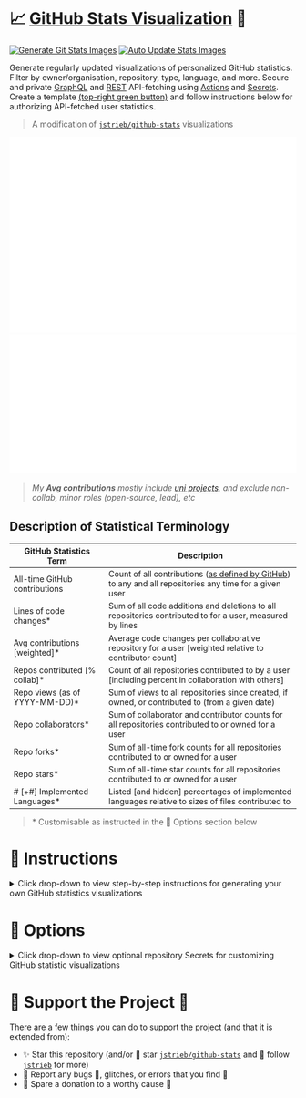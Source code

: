 # 📈 [GitHub Stats Visualization](https://github.com/R055A/GitStats) 🔭

[![Generate Git Stats Images](https://github.com/R055A/GitStats/actions/workflows/non_auto_generate_stat_images.yml/badge.svg)](https://github.com/R055A/GitStats) [![Auto Update Stats Images](https://github.com/R055A/GitStats/actions/workflows/auto_update_stat_images.yml/badge.svg)](https://github.com/R055A/GitStats)

Generate regularly updated visualizations of personalized GitHub statistics. Filter by owner/organisation, repository, type, language, and more. Secure and private [GraphQL](https://docs.github.com/en/graphql) and [REST](https://docs.github.com/en/rest) API-fetching using [Actions](https://docs.github.com/en/actions) and [Secrets](https://docs.github.com/en/actions/security-guides/encrypted-secrets). Create a template [(top-right green button)](https://github.com/new?template_name=GitStats&template_owner=R055A) and follow instructions below for authorizing API-fetched user statistics.

> A modification of [`jstrieb/github-stats`](https://github.com/jstrieb/github-stats) visualizations

[![GitStats Overview](https://raw.githubusercontent.com/R055A/GitStats/refs/heads/actions_branch/generated_images/overview.svg)![GitStats Languages](https://raw.githubusercontent.com/R055A/GitStats/refs/heads/actions_branch/generated_images/languages.svg)](https://github.com/R055A/GitStats)

> _My **Avg contributions** mostly include [uni projects](https://github.com/University-Project-Repos), and exclude non-collab, minor roles (open-source, lead), etc_  

## Description of Statistical Terminology

| GitHub Statistics Term         | Description                                                                                                    |
|--------------------------------|----------------------------------------------------------------------------------------------------------------|
| All-time GitHub contributions  | Count of all contributions ([as defined by GitHub](https://docs.github.com/en/account-and-profile/setting-up-and-managing-your-github-profile/managing-contribution-settings-on-your-profile/viewing-contributions-on-your-profile)) to any and all repositories any time for a given user |
| Lines of code changes*         | Sum of all code additions and deletions to all repositories contributed to for a user, measured by lines       |
| Avg contributions [weighted]*  | Average code changes per collaborative repository for a user [weighted relative to contributor count]          |
| Repos contributed [% collab]*  | Count of all repositories contributed to by a user [including percent in collaboration with others]            |
| Repo views (as of YYYY-MM-DD)* | Sum of views to all repositories since created, if owned, or contributed to (from a given date)                | 
| Repo collaborators*            | Sum of collaborator and contributor counts for all repositories contributed to or owned for a user             |
| Repo forks*                    | Sum of all-time fork counts for all repositories contributed to or owned for a user                            |
| Repo stars*                    | Sum of all-time star counts for all repositories contributed to or owned for a user                            |
| # [+#] Implemented Languages*  | Listed [and hidden] percentages of implemented languages relative to sizes of files contributed to             |

> \* Customisable as instructed in the :closed_lock_with_key: Options section below

# :rocket: Instructions

<details>
<summary>Click drop-down to view step-by-step instructions for generating your own GitHub statistics visualizations
</summary>

### Copy Repository

1. Click either link to start generating your own GitHub statistic visualizations: 
   1. [Generate your own copy of this repository without the commit history](https://github.com/R055A/GitStats/generate)
      * *Note: the first GitHub Actions workflow initiated at creation of the copied repository is expected to fail*
   2. [Fork a copy of this repository with the commit history configured to sync changes](https://github.com/R055A/GitStats/fork)
      * *Note: this copies all branches including the `action_branch` with statistics, but this can be overwritten*

### Generate a New Personal Access Token

2. Generate a personal access token by following these steps:
   1. If you are logged in, click this link to: [generate a new "classic" token](https://github.com/settings/tokens/new)
      * *Otherwise, to learn how to generate a personal access token: [read these instructions](https://docs.github.com/en/github/authenticating-to-github/creating-a-personal-access-token)*
   2. Ensure it is a "classic" token being generated and not a "fine-grained" token
   2. Name the token
   3. Select your preferred '***Expiration***' date
   4. Select `repo` for '<u>**Full control of private repositories**</u>'
   5. Select `read:user` to '<u>**Read only ALL user profile data**</u>'
   6. Click the '***Generate token***' button
   7. Copy the generated token - there is only one opportunity provided for this

### Create ACCESS_TOKEN Secret

3. Create a repository secret for the personal access token by following these steps:
   1. If this is your copy of the repository, click this link to: [create a new secret](../../settings/secrets/actions/new)
      * *Otherwise, go to repository **Settings**, click the **Secrets** option, then click **New repository secret***
   2. Name the new secret: `ACCESS_TOKEN`
   3. Enter the generated **[personal access token](#generate-a-new-personal-access-token)** as the '*Value*'

### Run GitHub Actions Workflow

4. Manually generate GitHub statistics visualizations:
   1. This can be done using any of the following two GitHub Actions workflows:
      1. For the **first time**, or to **reset stored statistics** (although this is done with every push to the main):
         * Click the link to: [go to the **Generate Git Stats Images** GitHub Actions workflow](../../actions/workflows/non_auto_generate_stat_images.yml)
         > *This is required if the `actions_branch` branch is not created, as it is created when run*
      2. Otherwise, for **updating** generated statistics visualizations (although this is automatically done ):
         * Click the link to: [go to the **Auto Update Stats Images** GitHub Actions workflow](../../actions/workflows/auto_update_stat_images.yml)
         > *This requires the `actions_branch` branch to first be created with generated statistics visualizations*
   2. With the GitHub Actions page open, click the '***Run workflow***' dropdown menu button
   3. Select `Branch: main` from the '***Use workflow from***' dropdown list
   4. Click the '***Run workflow***' button
       * _Note: this could take some time_

### View Generated Statistics

5. Following the successful completion of a workflow, generated statistics visualizations can be viewed:
   1. In the `generated_images` directory in the `actions_branch` branch with the following image links:
      1. [Language statistics](../../blob/actions_branch/generated_images/languages.svg)
      2. [Overview statistics](../../blob/actions_branch/generated_images/overview.svg)

### Display Generated Statistics

6. To display the generated statistics, static URLs can be used for images that are updated weekly:
   1. For generated language statistics visualizations (replacing `<username>` with your GitHub username):
   ```md
   ![](https://raw.githubusercontent.com/<username>/GitStats/actions_branch/generated_images/languages.svg)
   ```
   2. For generated overview statistic visualizations (replacing `<username>` with your GitHub username):
   ```md
   ![](https://raw.githubusercontent.com/<username>/GitStats/actions_branch/generated_images/overview.svg)
   ```
   
</details>

# :closed_lock_with_key: Options

<details>
<summary>Click drop-down to view optional repository Secrets for customizing GitHub statistic visualizations
</summary>

* ### Optional Secret *Name*: `EXCLUDED_REPOS`
  For excluding repositories from the generated statistic visualizations.
  
  **Instructions**:
  * enter *Value* in the following format (separated by commas):
    * `[owner/repo],[owner/repo],...,[owner/repo]`
  * example:
    * `jstrieb/github-stats,rahul-jha98/github-stats-transparent,idiotWu/stats`
* ### Optional Secret *Name*: `EXCLUDED_OWNERS`
  For excluding repositories associated with (user/organisation) owners from the generated statistic visualizations.
  
  **Instructions**:
  * enter *Value* in the following format (separated by commas):
    * `[owner],[owner],...,[owner]`
  * example:
    * `R055A,University-Project-Repos`
* ### Optional Secret *Name*: `ONLY_INCLUDED_REPOS`
  For **ONLY** including repositories in the generated statistic visualizations
    - such as when there are fewer repositories to include than to exclude
  
    **Instructions**:
    * enter *Value* in the following format (separated by commas):
      * `[owner/repo],[owner/repo],...,[owner/repo]`
    * example:
      * `R055A/GitStats,R055A/R055A`
* ### Optional Secret *Name*: `ONLY_INCLUDED_OWNERS`
  For **ONLY** including repositories associated with (user/organisation) owners in the generated statistic visualizations
    - such as when there are fewer owners to include than to exclude
  
    **Instructions**:
    * enter *Value* in the following format (separated by commas):
      * `[owner],[owner],...,[owner]`
    * example:
      * `R055A,University-Project-Repos`
* ### Optional Secret *Name*: `EXCLUDED_LANGS`
  For excluding undesired languages from being included in the generated statistic visualizations
  
  **Instructions**:
  * enter *Value* in the following format (separated by commas):
    * `[language],[language],...,[language]`
  * example:
    * `HTML,Jupyter Notebook,Makefile,Dockerfile`
* ### Optional Secret *Name*: `EXCLUDED_REPO_LANGS`
  For excluding any/all language statistics specific to a repository from being included in the generated visualizations
  
  **Instructions**:
  * enter *Value* in the following format (separated by commas):
    * `[owner/repo--language...--language],[owner/repo--language...--language],...,[owner/repo--language...--language]`
    * `--language` denotes a language in the repository to be excluded from stats or exclude this for all repo languages
  * example:
    * `jstrieb/github-stats--python,rahul-jha98/github-stats-transparent,idiotWu/stats--python--shell`
* ### Optional Secret *Name*: `IS_INCLUDE_FORKED_REPOS`
  Boolean option for including forked repositories in the generated statistic visualizations. These could repeat statistical calculations
    - `false` by default

  **Instructions**:
  * enter *Value* in the following format:
    * `<boolean>`
  * examples:
    * `true`
* ### Optional Secret *Name*: `IS_EXCLUDE_CONTRIB_REPOS`
  Boolean option for excluding non-owned repositories contributed to in the generated statistic visualizations
    - `false` by default

  **Instructions**:
  * enter *Value* in the following format:
    * `<boolean>`
  * examples:
    * `true`
* ### Optional Secret *Name*: `IS_EXCLUDE_ARCHIVE_REPOS`
  Boolean option for excluding archived repositories in the generated statistic visualizations
    - `false` by default
    
  **Instructions**:
  * enter *Value* in the following format:
    * `<boolean>`
  * examples:
    * `true`
* ### Optional Secret *Name*: `IS_EXCLUDE_PRIVATE_REPOS`
  Boolean option for excluding private repositories in the generated statistic visualizations
    - for when you want to keep those secrets locked away from prying eyes
    - `false` by default
    
  **Instructions**:
  * enter *Value* in the following format:
    * `<boolean>`
  * examples:
    * `true`
* ### Optional Secret *Name*: `IS_EXCLUDE_PUBLIC_REPOS`
  Boolean option for excluding public repositories in the generated statistic visualizations
    - `false` by default
    
  **Instructions**:
  * enter *Value* in the following format:
    * `<boolean>`
  * examples:
    * `true`
* ### Optional Secret *Name*: `MORE_REPOS`
  For including repositories that are otherwise not included in generated statistic visualizations when scraping by username
    - such as repositories imported from, say, GitLab - hint: add emails used in imported repo commits to profile settings
    
  **Instructions**:
  * enter *Value* in the following format (separated by commas):
    * `[owner/repo],[owner/repo],...,[owner/repo]`
  * example:
    * `R055A/GitStats,R055A/R055A`
* ### Optional Secret *Name*: `MORE_COLLABS`
  For adding a constant value to the generated repository collaborators statistic
    - such as for collaborators that are otherwise not represented
    
  **Instructions**:
  * enter *Value* in the following format:
    * `<int>`
  * example:
    * `4`
* ### Optional Secret *Name*: `ONLY_INCLUDED_COLLAB_REPOS`
  For **ONLY** including collaborative repositories in the generated average contribution statistics calculations
    - such as when there are fewer collaborative repositories to include than to exclude
  
    **Instructions**:
    * enter *Value* in the following format (separated by commas):
      * `[owner/repo],[owner/repo],...,[owner/repo]`
    * example:
      * `R055A/UniversityProject-A,R055A/UniversityProject-B`
* ### Optional Secret *Name*: `ONLY_INCLUDED_COLLAB_REPO_OWNERS`
  For **ONLY** including collaborative repositories associated with owner(s) in the generated average contribution statistics calculations
    - such as when there are fewer collaborative repository owners to include than to exclude
  
    **Instructions**:
    * enter *Value* in the following format (separated by commas):
      * `[owner],[owner],...,[owner]`
    * example:
      * `R055A,University-Project-Repos`
* ### Optional Secret *Name*: `EXCLUDED_COLLAB_REPOS`
  For excluding collaborative repositories from being included in the average contribution statistics calculations
    - for example, such as for when 
      - contributions are made to a collaborative repo, but it is not one of your projects (open-source typo fix, etc)
      - someone deletes and re-adds the entire codebase a few times too many
      - your or someone else's performance is not fairly represented - missing data bias 
      - pirates, ninjas, etc.

  **Instructions**:
  * enter *Value* in the following format (separated by commas):
    * `[owner/repo],[owner/repo],...,[owner/repo]`
  * example:
    * `tera_open_source/bit_typo_fix,peer_repo/missing_or_no_git_co_author_credit,dude_collab/email_not_reg_on_github,dog_ate/my_repo,mars/attacks`
* ### Optional Secret *Name*: `EXCLUDED_COLLAB_REPO_OWNERS`
  For excluding collaborative repositories associated with owner(s) from being included in the average contribution statistics calculations

  **Instructions**:
  * enter *Value* in the following format (separated by commas):
    * `[owner],[owner],...,[owner]`
  * example:
    * `R055A,University-Project-Repos`
* ### Optional Secret *Name*: `MORE_COLLAB_REPOS`
    For including collaborative repositories that are otherwise not included in the average contribution statistics calculations
    - for example, such as when
      - nobody even bothered to join the repository as a collaborator let alone contribute anything
      - the repository is imported and because it is ghosted there are no other contributions and, thus, none of the other collaborators are represented in the scraping

  **Instructions**:
  * enter *Value* in the following format (separated by commas):
    * `[owner/repo],[owner/repo],...,[owner/repo]`
  * example:
    * `imported_ghosted/large_A+_collab_project,slave_trade/larger_A++_project`
* ### Optional Secret *Name*: `MORE_COLLAB_REPO_OWNERS`
    For including collaborative repositories associated with owner(s) that are otherwise not included in the average contribution statistics calculations

  **Instructions**:
  * enter *Value* in the following format (separated by commas):
    * `[owner],[owner],...,[owner]`
  * example:
    * `R055A,University-Project-Repos`
* ### Optional Secret *Name*: `IS_STORE_REPO_VIEWS`
  Boolean for storing generated repository view statistic visualization data beyond the 14 day-limit GitHub API allows 
    - `true` by default

  **Instructions**:
  * enter *Value* in the following format:
    * `<boolean>`
  * examples:
    * `false`
* ### Optional Secret *Name*: `REPO_VIEWS`
  For adding a constant value to the generated repository view statistics
    - such as for when the stored data is reset or when importing stat data from elsewhere
    - requires being removed within 14 days after the first workflow is run (with `LAST_VIEWED`)
    - requires corresponding `LAST_VIEWED` and `FIRST_VIEWED` Secrets
    
  **Instructions**:
  * enter *Value* in the following format:
    * `<int>`
  * example:
    * `5000`
* ### Optional Secret *Name*: `LAST_VIEWED`
  For updating the date the generated repository view statistics data is added to storage from
    - such as for when the stored data is reset or when importing stat data from elsewhere
    - requires being removed within 14 days after the first workflow is run (with `REPO_VIEWS`)
    - may require corresponding `REPO_VIEWS` and `FIRST_VIEWED` Secrets
    
  **Instructions**:
  * enter *Value* in the following format:
    * `YYYY-MM-DD`
  * example:
    * `2020-10-01`
* ### Optional Secret *Name*: `FIRST_VIEWED`
  For updating the '*as of*' date the generated repository view statistics data is stored from
    - such as for when the stored data is reset or when importing stat data from elsewhere
    - may require corresponding `REPO_VIEWS` and `LAST_VIEWED` Secrets
    
  **Instructions**:
  * enter *Value* in the following format:
    * `YYYY-MM-DD`
  * example:
    * `2021-03-31`
</details>

# 🤗 Support the Project :green_heart:

There are a few things you can do to support the project (and that it is extended from):

- ✨ Star this repository (and/or 🌠 star [`jstrieb/github-stats`](https://github.com/jstrieb/github-stats) and 🔭 follow [`jstrieb`](https://github.com/jstrieb) for more)
- :memo: Report any bugs :bug:, glitches, or errors that you find :monocle_face:
- :money_with_wings: Spare a donation to a worthy cause 🥹

